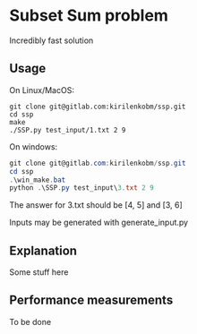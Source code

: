 # Subset Sum problem

Incredibly fast solution

## Usage

On Linux/MacOS:

```shell
git clone git@gitlab.com:kirilenkobm/ssp.git
cd ssp
make
./SSP.py test_input/1.txt 2 9
```

On windows:

```powershell
git clone git@gitlab.com:kirilenkobm/ssp.git
cd ssp
.\win_make.bat
python .\SSP.py test_input\3.txt 2 9
```

The answer for 3.txt should be [4, 5] and [3, 6]

Inputs may be generated with generate_input.py

## Explanation

Some stuff here

## Performance measurements

To be done
